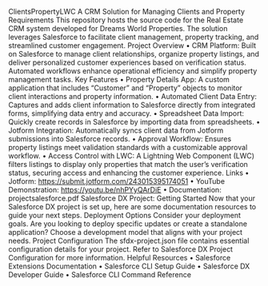 ClientsPropertyLWC
A CRM Solution for Managing Clients and Property Requirements
This repository hosts the source code for the Real Estate CRM system developed for Dreams World Properties. The solution leverages Salesforce to facilitate client management, property tracking, and streamlined customer engagement.
Project Overview
•	CRM Platform: Built on Salesforce to manage client relationships, organize property listings, and deliver personalized customer experiences based on verification status. Automated workflows enhance operational efficiency and simplify property management tasks.
Key Features
•	Property Details App: A custom application that includes “Customer” and “Property” objects to monitor client interactions and property information.
•	Automated Client Data Entry: Captures and adds client information to Salesforce directly from integrated forms, simplifying data entry and accuracy.
•	Spreadsheet Data Import: Quickly create records in Salesforce by importing data from spreadsheets.
•	Jotform Integration: Automatically syncs client data from Jotform submissions into Salesforce records.
•	Approval Workflow: Ensures property listings meet validation standards with a customizable approval workflow.
•	Access Control with LWC: A Lightning Web Component (LWC) filters listings to display only properties that match the user’s verification status, securing access and enhancing the customer experience.
Links 
•	Jotform: https://submit.jotform.com/243015395174051
•	YouTube Demonstration: https://youtu.be/nhPYyQArDiE
•	Documentation: projectsalesforce.pdf
Salesforce DX Project: Getting Started
Now that your Salesforce DX project is set up, here are some documentation resources to guide your next steps.
Deployment Options
Consider your deployment goals. Are you looking to deploy specific updates or create a standalone application? Choose a development model that aligns with your project needs.
Project Configuration
The sfdx-project.json file contains essential configuration details for your project. Refer to Salesforce DX Project Configuration for more information.
Helpful Resources
•	Salesforce Extensions Documentation
•	Salesforce CLI Setup Guide
•	Salesforce DX Developer Guide
•	Salesforce CLI Command Reference

